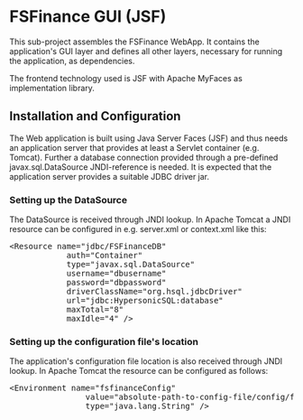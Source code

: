 # FSFinance GUI (JSF)

This sub-project assembles the FSFinance WebApp. It contains the application's
GUI layer and defines all other layers, necessary for running the application,
as dependencies.

The frontend technology used is JSF with Apache MyFaces as implementation
library.

## Installation and Configuration

The Web application is built using Java Server Faces (JSF) and thus needs an
application server that provides at least a Servlet container (e.g. Tomcat).
Further a database connection provided through a pre-defined javax.sql.DataSource
JNDI-reference is needed. It is expected that the application server provides
a suitable JDBC driver jar.

### Setting up the DataSource

The DataSource is received through JNDI lookup. In Apache Tomcat a JNDI resource
can be configured in e.g. server.xml or context.xml like this:

<pre>
&lt;Resource name="jdbc/FSFinanceDB"
            auth="Container"
            type="javax.sql.DataSource"
            username="dbusername"
            password="dbpassword"
            driverClassName="org.hsql.jdbcDriver"
            url="jdbc:HypersonicSQL:database"
            maxTotal="8"
            maxIdle="4" /&gt;
</pre>

### Setting up the configuration file's location

The application's configuration file location is also received through JNDI
lookup. In Apache Tomcat the resource can be configured as follows:

<pre>
&lt;Environment name="fsfinanceConfig"
    			value="absolute-path-to-config-file/config/fsfinance-config.DEV.properties"
    			type="java.lang.String" /&gt;
</pre>
